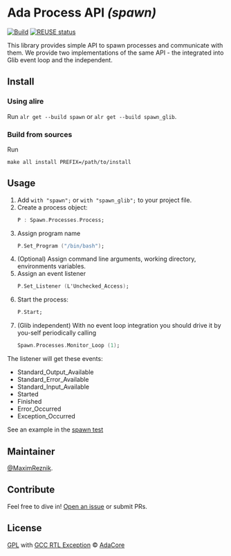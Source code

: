 Ada Process API _(spawn)_
=========================================

[![Build](https://github.com/reznikmm/spawn/workflows/Build/badge.svg)](https://github.com/reznikmm/spawn/actions)
[![REUSE status](https://api.reuse.software/badge/github.com/reznikmm/spawn)](https://api.reuse.software/info/github.com/reznikmm/spawn)

This library provides simple API to spawn processes and communicate with them.
We provide two implementations of the same API - the integrated into Glib event loop and
the independent.

## Install

### Using alire
Run `alr get --build spawn` or `alr get --build spawn_glib`.

### Build from sources
Run
```
make all install PREFIX=/path/to/install
```

## Usage
 1. Add `with "spawn";` or `with "spawn_glib";` to your project file.
 2. Create a process object:
    ```ada
    P : Spawn.Processes.Process;
    ```
 3. Assign program name
    ```ada
    P.Set_Program ("/bin/bash");
    ```
 3. (Optional) Assign command line arguments, working directory, environments variables.
 4. Assign an event listener
    ```ada
    P.Set_Listener (L'Unchecked_Access);
    ```
 5. Start the process:
    ```ada
    P.Start;
    ```
 6. (Glib independent) With no event loop integration you should drive it
    by you-self periodically calling
    ```ada
    Spawn.Processes.Monitor_Loop (1);
    ```
The listener will get these events:
 * Standard_Output_Available
 * Standard_Error_Available
 * Standard_Input_Available
 * Started
 * Finished
 * Error_Occurred
 * Exception_Occurred

See an example in the [spawn test](testsuite/spawn/spawn_test.adb)

## Maintainer

[@MaximReznik](https://github.com/reznikmm).

## Contribute

Feel free to dive in!
[Open an issue](https://github.com/reznikmm/spawn/issues/new)
or submit PRs.

## License

[GPL](LICENSES/GPL-3.0-or-later.txt) with [GCC RTL Exception](LICENSES/GCC-exception-3.1.txt)
© [AdaCore](https://github.com/AdaCore/)

